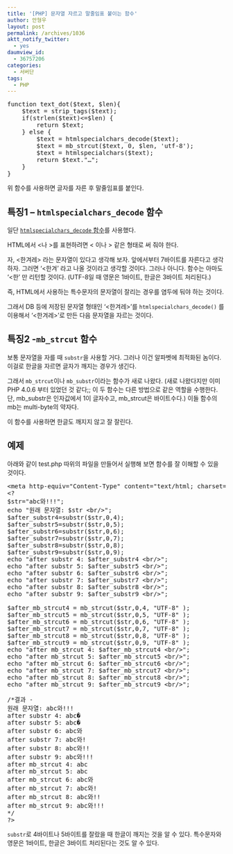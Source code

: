 ```yaml
---
title: '[PHP] 문자열 자르고 말줄임표 붙이는 함수'
author: 안형우
layout: post
permalink: /archives/1036
aktt_notify_twitter:
  - yes
daumview_id:
  - 36757206
categories:
  - 서버단
tags:
  - PHP
---
```

<pre class="brush:php">function text_dot($text, $len){
	$text = strip_tags($text);
	if(strlen($text)&lt;=$len) {
		return $text;
	} else {
		$text = htmlspecialchars_decode($text);
		$text = mb_strcut($text, 0, $len, &#039;utf-8&#039;);
		$text = htmlspecialchars($text);
		return $text."…";
	}
}</pre>

위 함수를 사용하면 글자를 자른 후 말줄임표를 붙인다.

## 특징1 &#8211; `htmlspecialchars_decode` 함수

일단 [`htmlspecialchars_decode` 함수][1]를 사용했다.

HTML에서 <나 >를 표현하려면 < 이나 > 같은 형태로 써 줘야 한다.

자, <한겨레> 라는 문자열이 있다고 생각해 보자. 앞에서부터 7바이트를 자른다고 생각하자. 그러면 &#8216;<한겨&#8217; 라고 나올 것이라고 생각할 것이다. 그러나 아니다. 함수는 아마도 &#8216;<한&#8217; 만 리턴할 것이다. (UTF-8일 때 영문은 1바이트, 한글은 3바이트 처리된다.)

즉, HTML에서 사용하는 특수문자의 문자열이 잘리는 경우를 염두에 둬야 하는 것이다.

그래서 DB 등에 저장된 문자열 형태인 &#8216;<한겨레>&#8217;를 `htmlspecialchars_decode()` 를 이용해서 &#8216;<한겨레>&#8217;로 만든 다음 문자열을 자르는 것이다.

## 특징2 -`mb_strcut` 함수

보통 문자열을 자를 때 `substr`을 사용할 거다. 그러나 이건 알파벳에 최적화된 놈이다. 이걸로 한글을 자르면 글자가 깨지는 경우가 생긴다.

그래서 `mb_strcut`이나 `mb_substr`이라는 함수가 새로 나왔다. (새로 나왔다지만 이미 PHP 4.0.6 부터 있었던 것 같다;; 이 두 함수는 다른 방법으로 같은 역할을 수행한다. 단, mb\_substr은 인자값에서 1이 글자수고, mb\_strcut은 바이트수다.) 이들 함수의 mb는 multi-byte의 약자다.

이 함수를 사용하면 한글도 깨지지 않고 잘 잘린다.

## 예제

아래와 같이 test.php 따위의 파일을 만들어서 실행해 보면 함수를 잘 이해할 수 있을 것이다.

<pre class="brush:php">&lt;meta http-equiv="Content-Type" content="text/html; charset=UTF-8" /&gt;
&lt;?
$str="abc와!!!";
echo "원래 문자열: $str &lt;br/&gt;";
$after_substr4=substr($str,0,4);
$after_substr5=substr($str,0,5);
$after_substr6=substr($str,0,6);
$after_substr7=substr($str,0,7);
$after_substr8=substr($str,0,8);
$after_substr9=substr($str,0,9);
echo "after substr 4: $after_substr4 &lt;br/&gt;";
echo "after substr 5: $after_substr5 &lt;br/&gt;";
echo "after substr 6: $after_substr6 &lt;br/&gt;";
echo "after substr 7: $after_substr7 &lt;br/&gt;";
echo "after substr 8: $after_substr8 &lt;br/&gt;";
echo "after substr 9: $after_substr9 &lt;br/&gt;";

$after_mb_strcut4 = mb_strcut($str,0,4, "UTF-8" );
$after_mb_strcut5 = mb_strcut($str,0,5, "UTF-8" );
$after_mb_strcut6 = mb_strcut($str,0,6, "UTF-8" );
$after_mb_strcut7 = mb_strcut($str,0,7, "UTF-8" );
$after_mb_strcut8 = mb_strcut($str,0,8, "UTF-8" );
$after_mb_strcut9 = mb_strcut($str,0,9, "UTF-8" );
echo "after mb_strcut 4: $after_mb_strcut4 &lt;br/&gt;";
echo "after mb_strcut 5: $after_mb_strcut5 &lt;br/&gt;";
echo "after mb_strcut 6: $after_mb_strcut6 &lt;br/&gt;";
echo "after mb_strcut 7: $after_mb_strcut7 &lt;br/&gt;";
echo "after mb_strcut 8: $after_mb_strcut8 &lt;br/&gt;";
echo "after mb_strcut 9: $after_mb_strcut9 &lt;br/&gt;";

/*결과 -
원래 문자열: abc와!!!
after substr 4: abc�
after substr 5: abc�
after substr 6: abc와
after substr 7: abc와!
after substr 8: abc와!!
after substr 9: abc와!!!
after mb_strcut 4: abc
after mb_strcut 5: abc
after mb_strcut 6: abc와
after mb_strcut 7: abc와!
after mb_strcut 8: abc와!!
after mb_strcut 9: abc와!!!
*/
?&gt;</pre>

`substr`로 4바이트나 5바이트를 잘랐을 때 한글이 깨지는 것을 알 수 있다. 특수문자와 영문은 1바이트, 한글은 3바이트 처리된다는 것도 알 수 있다.

 [1]: http://mytory.net/archives/247 "< 따위 글자를 원래대로 돌려주는 php함수 – htmlspecialchars_decode.php 구현함수"
